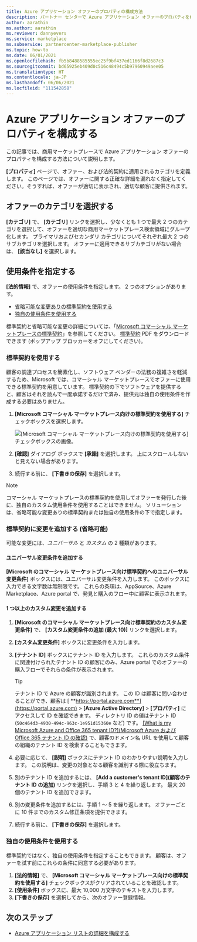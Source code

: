 ```yaml
---
title: Azure アプリケーション オファーのプロパティの構成方法
description: パートナー センターで Azure アプリケーション オファーのプロパティを構成する方法について説明します (Azure Marketplace)。
author: aarathin
ms.author: aarathin
ms.reviewer: dannyevers
ms.service: marketplace
ms.subservice: partnercenter-marketplace-publisher
ms.topic: how-to
ms.date: 06/01/2021
ms.openlocfilehash: fb5b8488585555ec25f9bf437ed1166f8d2687c3
ms.sourcegitcommit: bd65925eb409d0c516c48494c5b97960949aee05
ms.translationtype: HT
ms.contentlocale: ja-JP
ms.lasthandoff: 06/06/2021
ms.locfileid: "111542858"
---
```

# <a name="configure-azure-application-offer-properties"></a>Azure アプリケーション オファーのプロパティを構成する

この記事では、商用マーケットプレースで Azure アプリケーション オファーのプロパティを構成する方法について説明します。

**[プロパティ]** ページで、オファー、および法的契約に適用されるカテゴリを定義します。 このページでは、オファーに関する正確な詳細を漏れなく指定してください。そうすれば、オファーが適切に表示され、適切な顧客に提供されます。

## <a name="select-a-category-for-your-offer"></a>オファーのカテゴリを選択する

**[カテゴリ]** で、 **[カテゴリ]** リンクを選択し、少なくとも 1 つで最大 2 つのカテゴリを選択して、オファーを適切な商用マーケットプレース検索領域にグループ化します。 プライマリおよびセカンダリ カテゴリについてそれぞれ最大 2 つのサブカテゴリを選択します。 オファーに適用できるサブカテゴリがない場合は、 **[該当なし]** を選択します。

## <a name="provide-terms-and-conditions"></a>使用条件を指定する

**[法的情報]** で、オファーの使用条件を指定します。 2 つのオプションがあります。

- [省略可能な変更ありの標準契約を使用する](#use-the-standard-contract)
- [独自の使用条件を使用する](#use-your-own-terms-and-conditions)

標準契約と省略可能な変更の詳細については、「[Microsoft コマーシャル マーケットプレースの標準契約](standard-contract.md)」を参照してください。 [標準契約](https://go.microsoft.com/fwlink/?linkid=2041178) PDF をダウンロードできます (ポップアップ ブロッカーをオフにしてください)。

### <a name="use-the-standard-contract"></a>標準契約を使用する

顧客の調達プロセスを簡素化し、ソフトウェア ベンダーの法務の複雑さを軽減するため、Microsoft では、コマーシャル マーケットプレースでオファーに使用できる標準契約を用意しています。 標準契約の下でソフトウェアを提供すると、顧客はそれを読んで一度承諾するだけで済み、提供元は独自の使用条件を作成する必要はありません。

1. **[Microsoft コマーシャル マーケットプレース向けの標準契約を使用する]** チェックボックスを選択します。

   ![[Microsoft コマーシャル マーケットプレース向けの標準契約を使用する] チェックボックスの画像。](partner-center-portal/media/use-standard-contract.png)

1. **[確認]** ダイアログ ボックスで **[承諾]** を選択します。 上にスクロールしないと見えない場合があります。
1. 続行する前に、 **[下書きの保存]** を選択します。

> [!NOTE]
> コマーシャル マーケットプレースの標準契約を使用してオファーを発行した後に、独自のカスタム使用条件を使用することはできません。 ソリューションは、省略可能な変更ありの標準契約または独自の使用条件の下で指定します。

### <a name="add-amendments-to-the-standard-contract-optional"></a>標準契約に変更を追加する (省略可能)

可能な変更には、_ユニバーサル_ と _カスタム_ の 2 種類があります。

#### <a name="add-universal-amendment-terms"></a>ユニバーサル変更条件を追加する

**[Microsoft のコマーシャル マーケットプレース向け標準契約へのユニバーサル変更条件]** ボックスには、ユニバーサル変更条件を入力します。 このボックスに入力できる文字数は無制限です。 これらの条項は、AppSource、Azure Marketplace、Azure portal で、発見と購入のフロー中に顧客に表示されます。

#### <a name="add-one-or-more-custom-amendments"></a>1 つ以上のカスタム変更を追加する

1. **[Microsoft のコマーシャル マーケットプレース向け標準契約のカスタム変更条件]** で、 **[カスタム変更条件の追加 (最大 10)]** リンクを選択します。
1. **[カスタム変更条件]** ボックスに変更条件を入力します。
1. **[テナント ID]** ボックスにテナント ID を入力します。 これらのカスタム条件に関連付けられたテナント ID の顧客にのみ、Azure portal でのオファーの購入フローでそれらの条件が表示されます。

   > [!TIP]
   > テナント ID で Azure の顧客が識別されます。 この ID は顧客に問い合わせることができ、顧客は [ **https://portal.azure.com**](https://portal.azure.com) >  **[Azure Active Directory]**  >  **[プロパティ]** にアクセスして ID を確認できます。 ディレクトリ ID の値はテナント ID (`50c464d3-4930-494c-963c-1e951d15360e` など) です。 [[What is my Microsoft Azure and Office 365 tenant ID?]\(Microsoft Azure および Office 365 テナント ID の確認\)](https://www.whatismytenantid.com/) で、顧客のドメイン名 URL を使用して顧客の組織のテナント ID を検索することもできます。

1. 必要に応じて、 **[説明]** ボックスにテナント ID のわかりやすい説明を入力します。 この説明は、変更の対象となる顧客を識別する際に役立ちます。
1. 別のテナント ID を追加するには、 **[Add a customer's tenant ID]\(顧客のテナント ID の追加\)** リンクを選択し、手順 3 と 4 を繰り返します。 最大 20 個のテナント ID を追加できます。
1. 別の変更条件を追加するには、手順 1 ～ 5 を繰り返します。 オファーごとに 10 件までのカスタム修正条項を提供できます。
1. 続行する前に、 **[下書きの保存]** を選択します。

### <a name="use-your-own-terms-and-conditions"></a>独自の使用条件を使用する

標準契約ではなく、独自の使用条件を指定することもできます。 顧客は、オファーを試す前にこれらの条件に同意する必要があります。

1. **[法的情報]** で、 **[Microsoft コマーシャル マーケットプレース向けの標準契約を使用する]** チェックボックスがクリアされていることを確認します。
1. **[使用条件]** ボックスに、最大 10,000 万文字のテキストを入力します。
1. **[下書きの保存]** を選択してから、次のオファー登録情報。

## <a name="next-steps"></a>次のステップ

- [Azure アプリケーション リストの詳細を構成する](azure-app-offer-listing.md)
